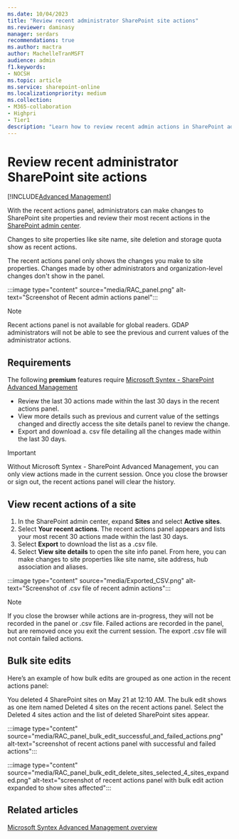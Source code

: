 ```yaml
---
ms.date: 10/04/2023
title: "Review recent administrator SharePoint site actions"
ms.reviewer: daminasy
manager: serdars
recommendations: true
ms.author: mactra
author: MachelleTranMSFT
audience: admin
f1.keywords:
- NOCSH 
ms.topic: article
ms.service: sharepoint-online
ms.localizationpriority: medium
ms.collection: 
- M365-collaboration
- Highpri
- Tier1
description: "Learn how to review recent admin actions in SharePoint admin center."
---
```

# Review recent administrator SharePoint site actions

[!INCLUDE[Advanced Management](includes/advanced-management.md)]

With the recent actions panel, administrators can make changes to SharePoint site properties and review their most recent actions in the [SharePoint admin center](/sharepoint/get-started-new-admin-center).

Changes to site properties like site name, site deletion and storage quota show as recent actions.

The recent actions panel only shows the changes you make to site properties. Changes made by other administrators and organization-level changes don't show in the panel.

:::image type="content" source="media/RAC_panel.png" alt-text="Screenshot of Recent admin actions panel":::

> [!NOTE]
> Recent actions panel is not available for global readers. GDAP administrators will not be able to see the previous and current values of the administrator actions.

## Requirements

The following **premium** features require [Microsoft Syntex - SharePoint Advanced Management](advanced-management.md)

- Review the last 30 actions made within the last 30 days in the recent actions panel.
- View more details such as previous and current value of the settings changed and directly access the site details panel to review the change.
- Export and download a. csv file detailing all the changes made within the last 30 days.

> [!IMPORTANT]
> Without Microsoft Syntex - SharePoint Advanced Management, you can only view actions made in the current session. Once you close the browser or sign out, the recent actions panel will clear the history.

## View recent actions of a site

1. In the SharePoint admin center, expand **Sites** and select **Active sites**.
2. Select **Your recent actions**. The recent actions panel appears and lists your most recent 30 actions made within the last 30 days.
3. Select **Export** to download the list as a .csv file.
4. Select **View site details** to open the site info panel. From here, you can make changes to site properties like site name, site address, hub association and aliases.

:::image type="content" source="media/Exported_CSV.png" alt-text="Screenshot of .csv file of recent admin actions":::

> [!NOTE]
>If you close the browser while actions are in-progress, they will not be recorded in the panel or .csv file. Failed actions are recorded in the panel, but are removed once you exit the current session. The export .csv file will not contain failed actions.

## Bulk site edits

Here’s an example of how bulk edits are grouped as one action in the recent actions panel:

You deleted 4 SharePoint sites on May 21 at 12:10 AM. The bulk edit shows as one item named Deleted 4 sites on the recent actions panel. Select the Deleted 4 sites action and the list of deleted SharePoint sites appear.

:::image type="content" source="media/RAC_panel_bulk_edit_successful_and_failed_actions.png" alt-text="screenshot of recent actions panel with successful and failed actions":::

:::image type="content" source="media/RAC_panel_bulk_edit_delete_sites_selected_4_sites_expanded.png" alt-text="screenshot of recent actions panel with bulk edit action expanded to show sites affected":::

## Related articles

[Microsoft Syntex Advanced Management overview](advanced-management.md)
